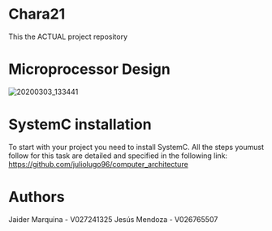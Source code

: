 # Chara21
This the ACTUAL project repository
# Microprocessor Design
![20200303_133441](https://user-images.githubusercontent.com/57911812/75804095-dd9eda00-5d55-11ea-83e0-c723b72aaab9.jpg)
# SystemC installation
To start with your project you need to install SystemC. All the  steps youmust follow for this task are detailed and specified in the following link: https://github.com/juliolugo96/computer_architecture
# Authors
Jaider Marquina - V027241325
Jesús Mendoza - V026765507
